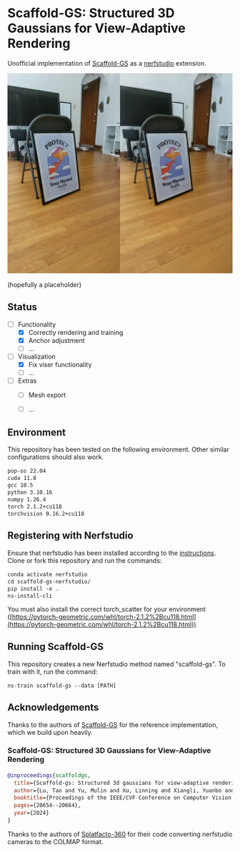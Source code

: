 # Scaffold-GS: Structured 3D Gaussians for View-Adaptive Rendering
Unofficial implementation of [Scaffold-GS](https://github.com/city-super/Scaffold-GS) as a [nerfstudio](https://github.com/nerfstudio-project/nerfstudio) extension.

![](teaser.png)

(hopefully a placeholder)

## Status

- [ ] Functionality
  - [x] Correctly rendering and training
  - [x] Anchor adjustment
  - [ ] ...
- [ ] Visualization
  - [x] Fix viser functionality
  - [ ] ...
- [ ] Extras
  - [ ] Mesh export
  - [ ] ...


## Environment

This repository has been tested on the following environment. Other similar configurations should also work.

```
pop-os 22.04
cuda 11.8
gcc 10.5
python 3.10.16
numpy 1.26.4
torch 2.1.2+cu118
torchvision 0.16.2+cu118
```

## Registering with Nerfstudio
Ensure that nerfstudio has been installed according to the [instructions](https://docs.nerf.studio/en/latest/quickstart/installation.html). Clone or fork this repository and run the commands:

```
conda activate nerfstudio
cd scaffold-gs-nerfstudio/
pip install -e .
ns-install-cli
```

You must also install the correct torch_scatter for your environment ([https://pytorch-geometric.com/whl/torch-2.1.2%2Bcu118.html](https://pytorch-geometric.com/whl/torch-2.1.2%2Bcu118.html))

## Running Scaffold-GS
This repository creates a new Nerfstudio method named "scaffold-gs". To train with it, run the command:
```
ns-train scaffold-gs --data [PATH]
```

## Acknowledgements

Thanks to the authors of [Scaffold-GS](https://github.com/city-super/Scaffold-GS) for the reference implementation, which we build upon heavily.

### Scaffold-GS: Structured 3D Gaussians for View-Adaptive Rendering

```bibtex
@inproceedings{scaffoldgs,
  title={Scaffold-gs: Structured 3d gaussians for view-adaptive rendering},
  author={Lu, Tao and Yu, Mulin and Xu, Linning and Xiangli, Yuanbo and Wang, Limin and Lin, Dahua and Dai, Bo},
  booktitle={Proceedings of the IEEE/CVF Conference on Computer Vision and Pattern Recognition},
  pages={20654--20664},
  year={2024}
}
```

Thanks to the authors of [Splatfacto-360](https://github.com/myuito3/splatfacto-360) for their code converting nerfstudio cameras to the COLMAP format.